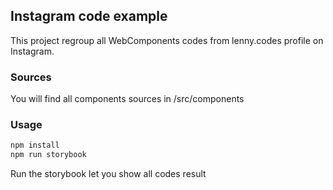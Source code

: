 ## Instagram code example

This project regroup all WebComponents codes from lenny.codes profile on Instagram.

### Sources

You will find all components sources in /src/components

### Usage
```javascript
npm install
npm run storybook
```

Run the storybook let you show all codes result
